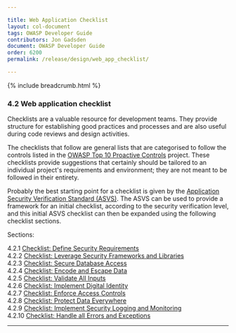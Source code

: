 ```yaml
---

title: Web Application Checklist
layout: col-document
tags: OWASP Developer Guide
contributors: Jon Gadsden
document: OWASP Developer Guide
order: 6200
permalink: /release/design/web_app_checklist/

---
```


{% include breadcrumb.html %}

### 4.2 Web application checklist

Checklists are a valuable resource for development teams.
They provide structure for establishing good practices and processes
and are also useful during code reviews and design activities.

The checklists that follow are general lists that are categorised to follow the controls listed in the
[OWASP Top 10 Proactive Controls][proactive10] project.
These checklists provide suggestions that certainly should be tailored to
an individual project's requirements and environment; they are not meant to be followed in their entirety.

Probably the best starting point for a checklist is given by the [Application Security Verification Standard (ASVS)][asvs].
The ASVS can be used to provide a framework for an initial checklist, according to the security verification level,
and this initial ASVS checklist can then be expanded using the following checklist sections.

Sections:

4.2.1 [Checklist: Define Security Requirements](01-define-security-requirements.md)  
4.2.2 [Checklist: Leverage Security Frameworks and Libraries](02-frameworks-libraries.md)  
4.2.3 [Checklist: Secure Database Access](03-secure-database-access.md)  
4.2.4 [Checklist: Encode and Escape Data](04-encode-escape-data.md)  
4.2.5 [Checklist: Validate All Inputs](05-validate-inputs.md)  
4.2.6 [Checklist: Implement Digital Identity](06-digital-identity.md)  
4.2.7 [Checklist: Enforce Access Controls](07-access-controls.md)  
4.2.8 [Checklist: Protect Data Everywhere](08-protect-data.md)  
4.2.9 [Checklist: Implement Security Logging and Monitoring](09-logging-monitoring.md)  
4.2.10 [Checklist: Handle all Errors and Exceptions](10-handle-errors-exceptions.md)  

----

[asvs]: https://owasp.org/www-project-application-security-verification-standard/
[proactive10]: https://owasp.org/www-project-proactive-controls/
